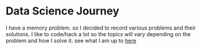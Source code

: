 # Data Science Journey
I have a memory problem. so I decided to record various problems and their solutions.
I like to code/hack a lot so the topics will vary depending on the problem and how I solve it.
see what I am up to [here](https://AppliedDataS.github.io)
